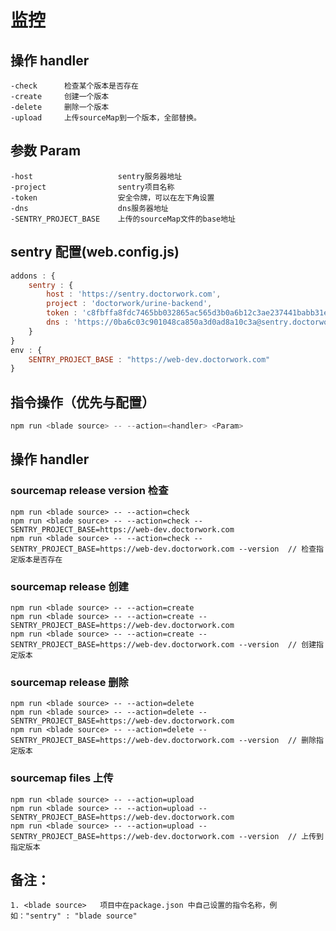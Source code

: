 # 监控

## 操作 handler
    -check      检查某个版本是否存在
    -create     创建一个版本
    -delete     删除一个版本
    -upload     上传sourceMap到一个版本，全部替换。

## 参数 Param
    -host                   sentry服务器地址
    -project                sentry项目名称
    -token                  安全令牌，可以在左下角设置
    -dns                    dns服务器地址
    -SENTRY_PROJECT_BASE    上传的sourceMap文件的base地址

## sentry 配置(web.config.js)
```js
addons : {
    sentry : {
        host : 'https://sentry.doctorwork.com',
        project : 'doctorwork/urine-backend',
        token : 'c8fbffa8fdc7465bb032865ac565d3b0a6b12c3ae237441babb31e04c5d34f33',
        dns : 'https://0ba6c03c901048ca850a3d0ad8a10c3a@sentry.doctorwork.com/7'
    }
}
env : {
    SENTRY_PROJECT_BASE : "https://web-dev.doctorwork.com"  
}
```
## 指令操作（优先与配置）
```js
npm run <blade source> -- --action=<handler> <Param>
```

## 操作 handler

### sourcemap release version 检查

```shell
npm run <blade source> -- --action=check 
npm run <blade source> -- --action=check --SENTRY_PROJECT_BASE=https://web-dev.doctorwork.com
npm run <blade source> -- --action=check --SENTRY_PROJECT_BASE=https://web-dev.doctorwork.com --version  // 检查指定版本是否存在
```
### sourcemap release 创建
```shell
npm run <blade source> -- --action=create 
npm run <blade source> -- --action=create --SENTRY_PROJECT_BASE=https://web-dev.doctorwork.com
npm run <blade source> -- --action=create --SENTRY_PROJECT_BASE=https://web-dev.doctorwork.com --version  // 创建指定版本
```

### sourcemap release 删除

```shell
npm run <blade source> -- --action=delete 
npm run <blade source> -- --action=delete --SENTRY_PROJECT_BASE=https://web-dev.doctorwork.com
npm run <blade source> -- --action=delete --SENTRY_PROJECT_BASE=https://web-dev.doctorwork.com --version  // 删除指定版本
```

### sourcemap files 上传

```shell
npm run <blade source> -- --action=upload 
npm run <blade source> -- --action=upload --SENTRY_PROJECT_BASE=https://web-dev.doctorwork.com
npm run <blade source> -- --action=upload --SENTRY_PROJECT_BASE=https://web-dev.doctorwork.com --version  // 上传到指定版本
```
## 备注：
```
1. <blade source>   项目中在package.json 中自己设置的指令名称，例如："sentry" : "blade source"
```